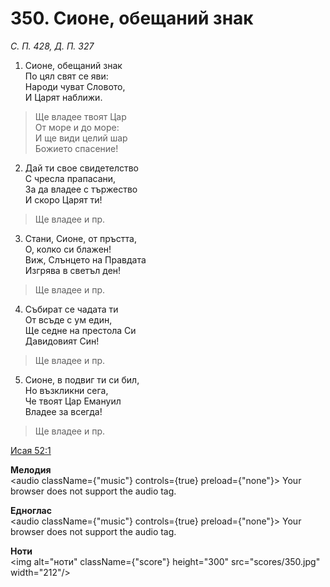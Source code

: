 # 350. Сионе, обещаний знак

_С. П. 428, Д. П. 327_

1. Сионе, обещаний знак  
По цял свят се яви:  
Народи чуват Словото,  
И Царят наближи.  

> Ще владее твоят Цар  
> От море и до море:  
> И ще види целий шар  
> Божието спасение!

2. Дай ти свое свидетелство  
С чресла прапасани,  
За да владее с тържество  
И скоро Царят ти!  

> Ще владее и пр.  

3. Стани, Сионе, от пръстта,  
О, колко си блажен!  
Виж, Слънцето на Правдата  
Изгрява в светъл ден!  

> Ще владее и пр.  

4. Събират се чадата ти  
От всъде с ум един,  
Ще седне на престола Си  
Давидовият Син!  

> Ще владее и пр.  

5. Сионе, в подвиг ти си бил,  
Но възкликни сега,  
Че твоят Цар Емануил  
Владее за всегда!  

> Ще владее и пр.

[Исая 52:1](http://biblia.bg/index.php?k=23&g=52&s=1)

**Мелодия**  
<audio className={"music"} controls={true} preload={"none"}>
    <source src="mp3/350.mp3" type="audio/mpeg"/>
    Your browser does not support the audio tag.
</audio>

**Едноглас**  
<audio className={"music"} controls={true} preload={"none"}>
    <source src="transp/350.mp3" type="audio/mpeg"/>
    Your browser does not support the audio tag.
</audio>

**Ноти**  
<img alt="ноти" className={"score"} height="300" src="scores/350.jpg" width="212"/>
